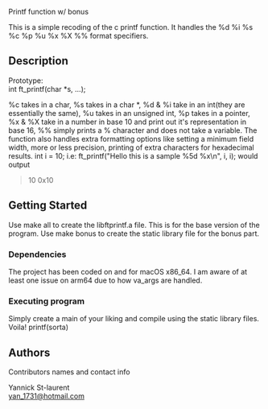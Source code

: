 Printf function w/ bonus

This is a simple recoding of the c printf function. It handles the %d %i %s %c %p %u %x %X %% format specifiers.

## Description

Prototype:\
int ft_printf(char *s, ...);

%c takes in a char, %s takes in a char *, %d & %i take in an int(they are essentially the same), %u takes in an unsigned int, %p takes
in a pointer, %x & %X take in a number in base 10 and print out it's representation in base 16, %% simply prints a % character and does not take a variable.
The function also handles extra formatting options like setting a minimum field width, more or less precision, printing of extra characters for hexadecimal results.
int i = 10;
i.e: ft_printf("Hello this is a sample %5d %x\n", i, i);
would output
>   10 0x10

## Getting Started

Use make all to create the libftprintf.a file. This is for the base version of the program.
Use make bonus to create the static library file for the bonus part.

### Dependencies

The project has been coded on and for macOS x86_64. I am aware of at least one issue on arm64 due to how va_args are handled.

### Executing program

Simply create a main of your liking and compile using the static library files. Voila! printf(sorta)

## Authors

Contributors names and contact info

Yannick St-laurent\
yan_1731@hotmail.com
